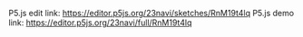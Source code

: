 P5.js edit link: https://editor.p5js.org/23navi/sketches/RnM19t4lq
P5.js demo link: https://editor.p5js.org/23navi/full/RnM19t4lq